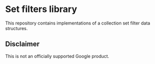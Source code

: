 # Set filters library

This repository contains implementations of a collection set filter data structures.

## Disclaimer

This is not an officially supported Google product.

